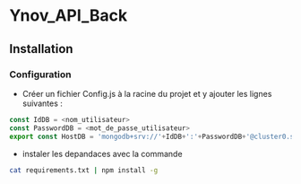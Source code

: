 # Ynov_API_Back

## Installation

### Configuration

-   Créer un fichier Config.js à la racine du projet et y ajouter les lignes suivantes :

```javascript
const IdDB = <nom_utilisateur>
const PasswordDB = <mot_de_passe_utilisateur>
export const HostDB = 'mongodb+srv://'+IdDB+':'+PasswordDB+'@cluster0.swu8zte.mongodb.net/'
```

- instaler les depandaces avec la commande 
```bash
cat requirements.txt | npm install -g
```
